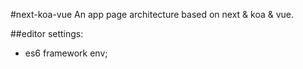 #next-koa-vue
An app page architecture based on next &amp; koa &amp; vue.


##editor settings:
+ es6 framework env;
